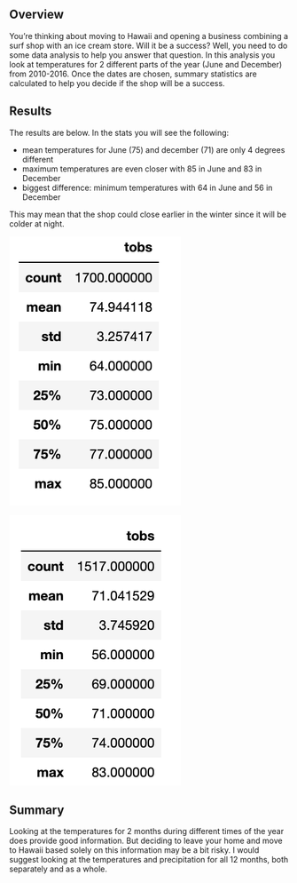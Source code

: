 ## Overview

You’re thinking about moving to Hawaii and opening a business combining a surf shop with an ice cream store. Will it be a success? Well, you need to do some data analysis to help you answer that question. In this analysis you look at temperatures for 2 different parts of the year (June and December) from 2010-2016. Once the dates are chosen, summary statistics are calculated to help you decide if the shop will be a success.

## Results

The results are below. In the stats you will see the following:

* mean temperatures for June (75) and december (71) are only 4 degrees different 
* maximum temperatures are even closer with 85 in June and 83 in December
* biggest difference: minimum temperatures with 64 in June and 56 in December

This may mean that the shop could close earlier in the winter since it will be colder at night.

![alt text](https://github.com/Betsy-Kalkwarf/surfs_up/blob/main/JuneStats.png)

![alt text](https://github.com/Betsy-Kalkwarf/surfs_up/blob/main/DecemberStats.png)


## Summary

Looking at the temperatures for 2 months during different times of the year does provide good information. But deciding to leave your home and move to Hawaii based solely on this information may be a bit risky. I would suggest looking at the temperatures and precipitation for all 12 months, both separately and as a whole.
